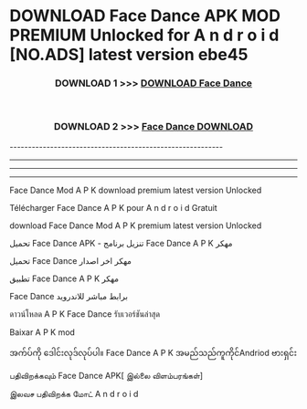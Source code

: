 # DOWNLOAD Face Dance  APK MOD PREMIUM Unlocked for A n d r o i d [NO.ADS] latest version ebe45 



<div align="center">

<h3>DOWNLOAD 1 >>> <a href="https://getmod2.web.app/?judul=Face Dance ">DOWNLOAD Face Dance </a></h3><br>

<h3>DOWNLOAD 2 >>> <a href="https://getmod2.web.app/?judul=Face Dance ">Face Dance  DOWNLOAD </a></h3>

</div>
----------------------------------------------------------

----------------------------------------------------------

----------------------------------------------------------

----------------------------------------------------------

Face Dance  Mod A P K download premium latest version Unlocked

Télécharger Face Dance  A P K pour A n d r o i d Gratuit

download Face Dance  Mod A P K premium latest version Unlocked

تحميل Face Dance  APK - تنزيل برنامج Face Dance  A P K مهكر

تحميل Face Dance  مهكر اخر اصدار

تطبيق Face Dance  A P K مهكر

Face Dance  برابط مباشر للاندرويد

ดาวน์โหลด A P K Face Dance  รับเวอร์ชันล่าสุด

Baixar A P K mod

အက်ပ်ကို ဒေါင်းလုဒ်လုပ်ပါ။ Face Dance  A P K အမည်သည်ကူကိုင်Andriod ဗားရှင်း

பதிவிறக்கவும் Face Dance  APK[ இல்லை விளம்பரங்கள்] 
 
இலவச பதிவிறக்க மோட் A n d r o i d



